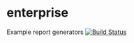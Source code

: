 # enterprise
Example report generators
[![Build Status](https://travis-ci.org/williamsharkey/enterprise.svg?branch=master)](https://travis-ci.org/williamsharkey/enterprise)
